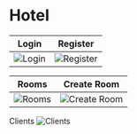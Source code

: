 # Hotel
Login | Register
-----|-----
![Login](https://github.com/jumanboyev/Hotel/assets/123434293/37286ece-eb21-4c98-a871-cbb6c0f01709) | ![Register](https://github.com/jumanboyev/Hotel/assets/123434293/fa289717-38fe-4d63-b01f-02dd0b5376a2)

Rooms | Create Room
-----|-----
![Rooms](https://github.com/jumanboyev/Hotel/assets/123434293/9717cad2-a5d8-45e3-ad47-b5d5edd4bb4d) | ![Create Room](https://github.com/jumanboyev/Hotel/assets/123434293/19912fc2-f487-42a7-bcf7-b0990d0dca3b)


Clients
![Clients](https://github.com/jumanboyev/Hotel/assets/123434293/5fe1caad-8819-469e-8858-e6542a5d2082)


